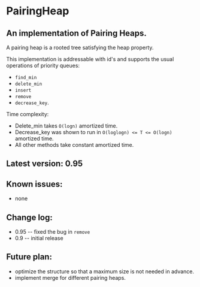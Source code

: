 PairingHeap
============================================

An implementation of Pairing Heaps.
--------------------------------------------

A pairing heap is a rooted tree satisfying the heap property.

This implementation is addressable with id's and supports the usual operations of priority queues:

- `find_min`
- `delete_min`
- `insert`
- `remove`
- `decrease_key`.
	
Time complexity:

- Delete_min takes `O(logn)` amortized time.
- Decrease_key was shown to run in `O(loglogn) <= T <= O(logn)` amortized time.
- All other methods take constant amortized time.
	

Latest version: 	0.95
-----------------------

Known issues:
-------------
- none

Change log:
-----------
- 0.95
-- fixed the bug in `remove`
- 0.9
-- initial release

Future plan:
------------
- optimize the structure so that a maximum size is not needed in advance.
- implement merge for different pairing heaps.
